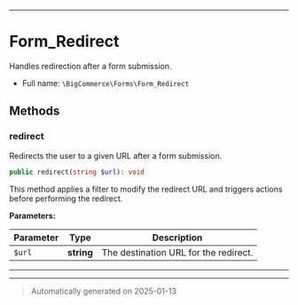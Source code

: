 ***

# Form_Redirect

Handles redirection after a form submission.



* Full name: `\BigCommerce\Forms\Form_Redirect`




## Methods


### redirect

Redirects the user to a given URL after a form submission.

```php
public redirect(string $url): void
```

This method applies a filter to modify the redirect URL and triggers actions before performing the redirect.






**Parameters:**

| Parameter | Type | Description |
|-----------|------|-------------|
| `$url` | **string** | The destination URL for the redirect. |





***


***
> Automatically generated on 2025-01-13
